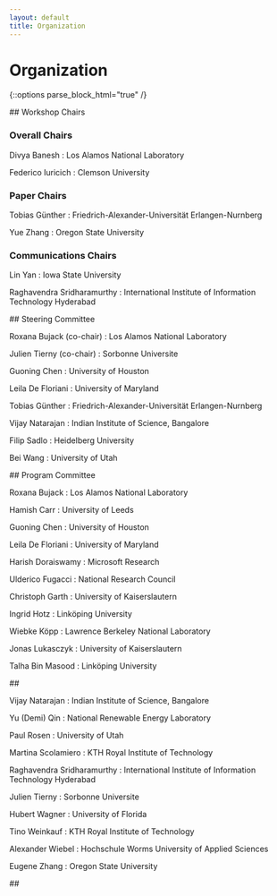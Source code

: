 ```yaml
---
layout: default
title: Organization
---
```


# Organization

{::options parse_block_html="true" /}

<div class="left">
## Workshop Chairs

### Overall Chairs

Divya Banesh
: Los Alamos National Laboratory

Federico Iuricich
: Clemson University

### Paper Chairs

Tobias Günther
: Friedrich-Alexander-Universität Erlangen-Nurnberg

Yue Zhang
: Oregon State University 
  
### Communications Chairs
  
Lin Yan
: Iowa State University

Raghavendra Sridharamurthy
: International Institute of Information Technology Hyderabad
</div>

<div class="right">
## Steering Committee

Roxana Bujack (co-chair)
: Los Alamos National Laboratory
  
Julien Tierny (co-chair)
: Sorbonne Universite
  
Guoning Chen
: University of Houston

Leila De Floriani
: University of Maryland

Tobias Günther
: Friedrich-Alexander-Universität Erlangen-Nurnberg
  
Vijay	Natarajan
: Indian Institute of Science, Bangalore

Filip Sadlo
: Heidelberg University

Bei Wang
: University of Utah

</div>
<div class="left">
## Program Committee

Roxana Bujack
: Los Alamos National Laboratory
 
Hamish Carr
: University of Leeds
 
Guoning Chen
: University of Houston
 
Leila De Floriani
: University of Maryland
 
Harish Doraiswamy
: Microsoft Research
 
Ulderico Fugacci
: National Research Council
 
Christoph Garth
: University of Kaiserslautern
 
Ingrid Hotz
: Linköping University
 
Wiebke Köpp
: Lawrence Berkeley National Laboratory
 
Jonas Lukasczyk
: University of Kaiserslautern
 
Talha Bin Masood
: Linköping University


</div>
  
<div class="right">
## &nbsp;
 
Vijay Natarajan
: Indian Institute of Science, Bangalore
 
Yu (Demi) Qin
: National Renewable Energy Laboratory
 
Paul Rosen
: University of Utah
 
Martina Scolamiero
: KTH Royal Institute of Technology
 
Raghavendra Sridharamurthy
: International Institute of Information Technology Hyderabad
 
Julien Tierny
: Sorbonne Universite
 
Hubert Wagner
: University of Florida
 
Tino Weinkauf
: KTH Royal Institute of Technology
 
Alexander Wiebel
: Hochschule Worms University of Applied Sciences
 
Eugene Zhang
: Oregon State University

</div>
  
<div class="right">
## &nbsp;

</div>


